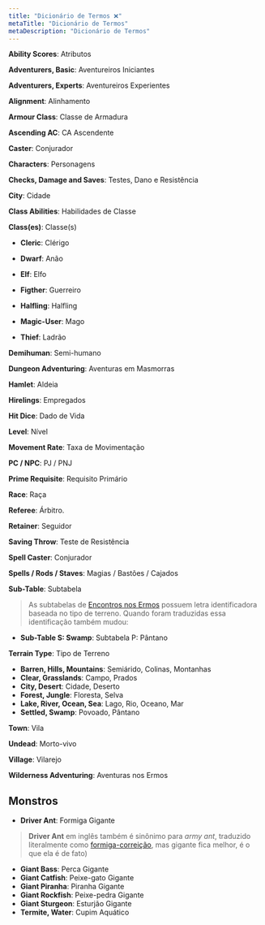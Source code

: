 ```yaml
---
title: "Dicionário de Termos ❌"
metaTitle: "Dicionário de Termos"
metaDescription: "Dicionário de Termos"
---
```


**Ability Scores**: Atributos

**Adventurers, Basic**: Aventureiros Iniciantes

**Adventurers, Experts**: Aventureiros Experientes

**Alignment**: Alinhamento

**Armour Class**: Classe de Armadura

**Ascending AC**: CA Ascendente

**Caster**: Conjurador

**Characters**: Personagens

**Checks, Damage and Saves**: Testes, Dano e Resistência

**City**: Cidade

**Class Abilities**: Habilidades de Classe

**Class(es)**: Classe(s)

- **Cleric**: Clérigo

- **Dwarf**: Anão

- **Elf**: Elfo

- **Figther**: Guerreiro

- **Halfling**: Halfling

- **Magic-User**: Mago

- **Thief**: Ladrão

**Demihuman**: Semi-humano

**Dungeon Adventuring**: Aventuras em Masmorras

**Hamlet**: Aldeia

**Hirelings**: Empregados

**Hit Dice**: Dado de Vida

**Level**: Nível

**Movement Rate**: Taxa de Movimentação

**PC / NPC**: PJ / PNJ

**Prime Requisite**: Requisito Primário

**Race**: Raça

**Referee**: Árbitro.

**Retainer**: Seguidor

**Saving Throw**: Teste de Resistência

**Spell Caster**: Conjurador

**Spells / Rods / Staves**: Magias / Bastões / Cajados

**Sub-Table**: Subtabela

> As subtabelas de [Encontros nos Ermos](monstros/4-encontros-ermos) possuem letra identificadora baseada no tipo de terreno. Quando foram traduzidas essa identificação também mudou:

* **Sub-Table S: Swamp**: Subtabela P: Pântano

**Terrain Type**: Tipo de Terreno

* **Barren, Hills, Mountains**: Semiárido, Colinas, Montanhas
* **Clear, Grasslands**: Campo, Prados
* **City, Desert**: Cidade, Deserto
* **Forest, Jungle**: Floresta, Selva
* **Lake, River, Ocean, Sea**: Lago, Rio, Oceano, Mar
* **Settled, Swamp**: Povoado, Pântano

**Town**: Vila

**Undead**: Morto-vivo

**Village**: Vilarejo

**Wilderness Adventuring**: Aventuras nos Ermos

## Monstros
* **Driver Ant**: Formiga Gigante

> **Driver Ant** em inglês também é sinônimo para *army ant*, traduzido literalmente como [formiga-correição](https://pt.wikipedia.org/wiki/Formiga-correi%C3%A7%C3%A3o), mas gigante fica melhor, é o que ela é de fato)

* **Giant Bass**: Perca Gigante
* **Giant Catfish**: Peixe-gato Gigante
* **Giant Piranha**: Piranha Gigante
* **Giant Rockfish**: Peixe-pedra Gigante
* **Giant Sturgeon**: Esturjão Gigante
* **Termite, Water**: Cupim Aquático